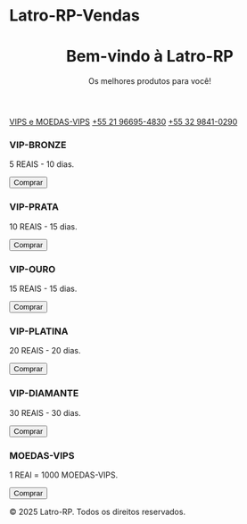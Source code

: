 # Latro-RP-Vendas
<!DOCTYPE html>
<html lang="pt-BR">
<head>
    <meta charset="UTF-8">
    <meta name="viewport" content="width=device-width, initial-scale=1.0">
</head>
<body>
    <header>
        <h1>Bem-vindo à Latro-RP</h1>
        <p>Os melhores produtos para você!</p>
    </header>
    <nav>
        <a href="#produtos">VIPS e MOEDAS-VIPS</a>
        <a href="#contato">+55 21 96695-4830</a>
        <a href="#contato">+55 32 9841-0290</a>
    </nav>
    <div class="container" id="produtos">
        <div class="product">
            <h3>VIP-BRONZE</h3>
            <p>5 REAIS - 10 dias.</p>
            <button>Comprar</button>
        </div>
        <div class="product">
            <h3>VIP-PRATA</h3>
            <p>10 REAIS - 15 dias.</p>
            <button>Comprar</button>
        </div>
        <div class="product">
            <h3>VIP-OURO</h3>
            <p>15 REAIS - 15 dias.</p>
            <button>Comprar</button>
        </div>
         <div class="product">
            <h3>VIP-PLATINA</h3>
            <p>20 REAIS - 20 dias.</p>
            <button>Comprar</button>
        </div>
         <div class="product">
            <h3>VIP-DIAMANTE</h3>
            <p>30 REAIS - 30 dias.</p>
            <button>Comprar</button>
        </div>
        <div class="product">
            <h3>MOEDAS-VIPS</h3>
            <p>1 REAl = 1000 MOEDAS-VIPS.</p>
            <button>Comprar</button>
        </div>
    </div>
    <footer>
        <p>&copy; 2025 Latro-RP. Todos os direitos reservados.</p>
    </footer>
</body>
</html>
